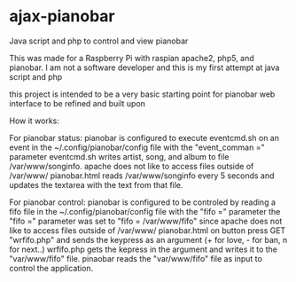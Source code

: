 ajax-pianobar
=============

Java script and php to control and view pianobar

This was made for a Raspberry Pi with raspian apache2, php5, and pianobar. 
I am not a software developer and this is my first attempt at java script and php

this project is intended to be a very basic starting point for pianobar web interface to be refined and built upon 

How it works:

For pianobar status:
pianobar is configured to execute eventcmd.sh on an event in the ~/.config/pianobar/config file with the "event_comman =" parameter
eventcmd.sh writes artist, song, and album to file /var/www/songinfo. apache does not like to access files outside of /var/www/
pianobar.html reads /var/www/songinfo every 5 seconds and updates the textarea with the text from that file.

For pianobar control:
pianobar is configured to be controled by reading a fifo file in the ~/.config/pianobar/config file with the "fifo =" parameter
the "fifo =" parameter was set to "fifo = /var/www/fifo" since apache does not like to access files outside of /var/www/
pianobar.html on button press GET "wrfifo.php" and sends the keypress as an argument (+ for love, - for ban, n for next..)
wrfifo.php gets the kepress in the argument and writes it to the "var/www/fifo" file.
pinaobar reads the "var/www/fifo" file as input to control the application.



